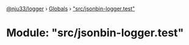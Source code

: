 [@nju33/logger](../README.md) › [Globals](../globals.md) › ["src/jsonbin-logger.test"](_src_jsonbin_logger_test_.md)

# Module: "src/jsonbin-logger.test"


